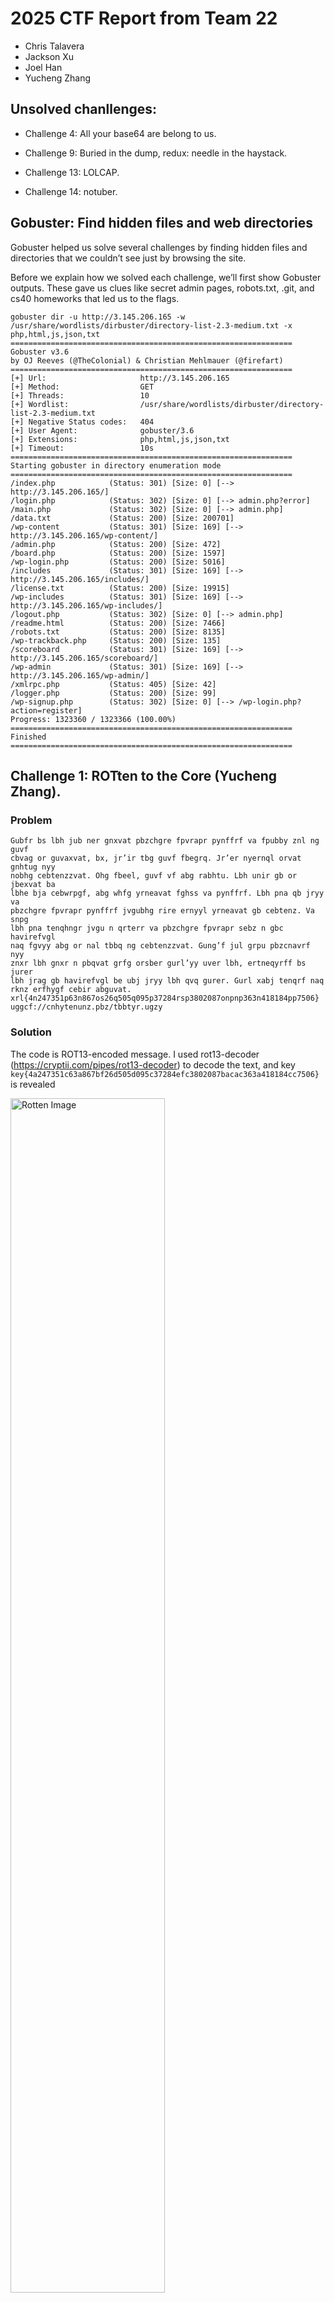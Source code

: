 # 2025 CTF Report from Team 22

- Chris Talavera
- Jackson Xu
- Joel Han
- Yucheng Zhang

## Unsolved chanllenges:

- Challenge 4: All your base64 are belong to us.

- Challenge 9: Buried in the dump, redux: needle in the haystack.

- Challenge 13: LOLCAP.

- Challenge 14: notuber.

## Gobuster: Find hidden files and web directories

Gobuster helped us solve several challenges by finding hidden files and directories that we couldn’t see just by browsing the site.

Before we explain how we solved each challenge, we’ll first show Gobuster outputs. These gave us clues like secret admin pages, robots.txt, .git, and cs40 homeworks that led us to the flags.

```
gobuster dir -u http://3.145.206.165 -w /usr/share/wordlists/dirbuster/directory-list-2.3-medium.txt -x php,html,js,json,txt
===============================================================
Gobuster v3.6
by OJ Reeves (@TheColonial) & Christian Mehlmauer (@firefart)
===============================================================
[+] Url:                     http://3.145.206.165
[+] Method:                  GET
[+] Threads:                 10
[+] Wordlist:                /usr/share/wordlists/dirbuster/directory-list-2.3-medium.txt
[+] Negative Status codes:   404
[+] User Agent:              gobuster/3.6
[+] Extensions:              php,html,js,json,txt
[+] Timeout:                 10s
===============================================================
Starting gobuster in directory enumeration mode
===============================================================
/index.php            (Status: 301) [Size: 0] [--> http://3.145.206.165/]
/login.php            (Status: 302) [Size: 0] [--> admin.php?error]
/main.php             (Status: 302) [Size: 0] [--> admin.php]
/data.txt             (Status: 200) [Size: 200701]
/wp-content           (Status: 301) [Size: 169] [--> http://3.145.206.165/wp-content/]
/admin.php            (Status: 200) [Size: 472]
/board.php            (Status: 200) [Size: 1597]
/wp-login.php         (Status: 200) [Size: 5016]
/includes             (Status: 301) [Size: 169] [--> http://3.145.206.165/includes/]
/license.txt          (Status: 200) [Size: 19915]
/wp-includes          (Status: 301) [Size: 169] [--> http://3.145.206.165/wp-includes/]
/logout.php           (Status: 302) [Size: 0] [--> admin.php]
/readme.html          (Status: 200) [Size: 7466]
/robots.txt           (Status: 200) [Size: 8135]
/wp-trackback.php     (Status: 200) [Size: 135]
/scoreboard           (Status: 301) [Size: 169] [--> http://3.145.206.165/scoreboard/]
/wp-admin             (Status: 301) [Size: 169] [--> http://3.145.206.165/wp-admin/]
/xmlrpc.php           (Status: 405) [Size: 42]
/logger.php           (Status: 200) [Size: 99]
/wp-signup.php        (Status: 302) [Size: 0] [--> /wp-login.php?action=register]
Progress: 1323360 / 1323366 (100.00%)
===============================================================
Finished
===============================================================
```

## Challenge 1: ROTten to the Core (Yucheng Zhang).

### Problem

```
Gubfr bs lbh jub ner gnxvat pbzchgre fpvrapr pynffrf va fpubby znl ng guvf
cbvag or guvaxvat, bx, jr’ir tbg guvf fbegrq. Jr’er nyernql orvat gnhtug nyy
nobhg cebtenzzvat. Ohg fbeel, guvf vf abg rabhtu. Lbh unir gb or jbexvat ba
lbhe bja cebwrpgf, abg whfg yrneavat fghss va pynffrf. Lbh pna qb jryy va
pbzchgre fpvrapr pynffrf jvgubhg rire ernyyl yrneavat gb cebtenz. Va snpg
lbh pna tenqhngr jvgu n qrterr va pbzchgre fpvrapr sebz n gbc havirefvgl
naq fgvyy abg or nal tbbq ng cebtenzzvat. Gung’f jul grpu pbzcnavrf nyy
znxr lbh gnxr n pbqvat grfg orsber gurl’yy uver lbh, ertneqyrff bs jurer
lbh jrag gb havirefvgl be ubj jryy lbh qvq gurer. Gurl xabj tenqrf naq
rknz erfhygf cebir abguvat.
xrl{4n247351p63n867os26q505q095p37284rsp3802087onpnp363n418184pp7506}
uggcf://cnhytenunz.pbz/tbbtyr.ugzy
```

### Solution

The code is ROT13-encoded message. I used rot13-decoder (https://cryptii.com/pipes/rot13-decoder) to decode the text, and key `key{4a247351c63a867bf26d505d095c37284efc3802087bacac363a418184cc7506}` is revealed

<img src="rotten.png" alt="Rotten Image" width="70%">

## Challenge 2: I hope I didn't make this too easy: another flag is on the blog.

### Problem

Xxxxx

### Solution

This is a multi-layer Base64 encoded text. I used the below python script to decode 20 layers to finally got the key `key{5925189030bc2af596c7ccc8d925c292ca0e25165965caba71e9d5fafaebd744}`.

```
import base64

# Read the input
data = open("encoded.txt", "rb").read()

# Try decoding up to 50 layers
for i in range(50):
    try:
        print(f"[+] Decoding layer {i+1}")
        data = base64.b64decode(data)
    except Exception as e:
        print(f"[-] Stopped decoding at layer {i+1}: {e}")
        break

# Save final decoded data
with open("decoded_final.bin", "wb") as f:
    f.write(data)
```

## Challenge 3: .git the FLAG.

### Problem

Find the flag, HINT: .git

### Solution

#### Screenshot of flag



#### Exact Location

FLAG file from http://3.145.206.165/.git/ endpoint



#### Method

Once endpoint was uncovered using brute force adding /.git/ to the url we found a number of files and directories.
One of which was a FLAG file once downloaded and viewed in Notepad exposed the flag. 


## Challenge 5: Don't ask me if something looks wrong. Look again, pay careful attention.

## Challenge 6: Don't ask me if something looks wrong. Look again, pay really careful attention.

## Challenge 7: That readme is peculiar...

## Challenge 8: A whole bunch of CS40 homeworks found

![cs40 flag](cs40_flag.png)

## Challenge 10: About my friend bobo

# ![bobo flag](bobo_flag.png)

## Challenge 11: XSS gone sinister.

## Challenge 12: Where are the robots? (Yucheng Zhang)
